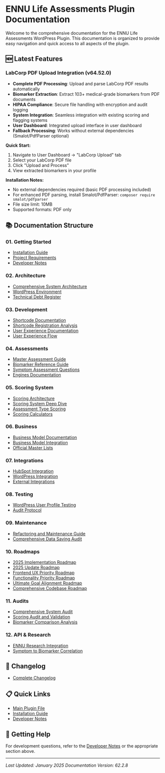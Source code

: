 # ENNU Life Assessments Plugin Documentation

Welcome to the comprehensive documentation for the ENNU Life Assessments WordPress Plugin. This documentation is organized to provide easy navigation and quick access to all aspects of the plugin.

## 🆕 Latest Features

### LabCorp PDF Upload Integration (v64.52.0)
- **Complete PDF Processing**: Upload and parse LabCorp PDF results automatically
- **Biomarker Extraction**: Extract 103+ medical-grade biomarkers from PDF documents
- **HIPAA Compliance**: Secure file handling with encryption and audit logging
- **System Integration**: Seamless integration with existing scoring and flagging systems
- **User Dashboard**: Integrated upload interface in user dashboard
- **Fallback Processing**: Works without external dependencies (Smalot/PdfParser optional)

**Quick Start:**
1. Navigate to User Dashboard → "LabCorp Upload" tab
2. Select your LabCorp PDF file
3. Click "Upload and Process"
4. View extracted biomarkers in your profile

**Installation Notes:**
- No external dependencies required (basic PDF processing included)
- For enhanced PDF parsing, install Smalot/PdfParser: `composer require smalot/pdfparser`
- File size limit: 10MB
- Supported formats: PDF only

## 📚 Documentation Structure

### 01. Getting Started
- [Installation Guide](01-getting-started/installation.md)
- [Project Requirements](01-getting-started/project-requirements.md)
- [Developer Notes](01-getting-started/developer-notes.md)

### 02. Architecture
- [Comprehensive System Architecture](02-architecture/system-architecture.md)
- [WordPress Environment](02-architecture/wordpress-environment.md)
- [Technical Debt Register](02-architecture/technical-debt.md)

### 03. Development
- [Shortcode Documentation](03-development/shortcodes.md)
- [Shortcode Registration Analysis](03-development/shortcode-registration-analysis.md)
- [User Experience Documentation](03-development/user-experience.md)
- [User Experience Flow](03-development/user-experience-flow.md)

### 04. Assessments
- [Master Assessment Guide](04-assessments/master-assessment-guide.md)
- [Biomarker Reference Guide](04-assessments/biomarkers/biomarker-reference-guide.md)
- [Symptom Assessment Questions](04-assessments/symptom-assessment-questions.md)
- [Engines Documentation](04-assessments/engines/)

### 05. Scoring System
- [Scoring Architecture](05-scoring/architecture/scoring-architecture.md)
- [Scoring System Deep Dive](05-scoring/architecture/scoring-system-deep-dive.md)
- [Assessment Type Scoring](05-scoring/assessment-types/)
- [Scoring Calculators](05-scoring/calculators/)

### 06. Business
- [Business Model Documentation](06-business/business-model.md)
- [Business Model Integration](06-business/business-model-integration.md)
- [Official Master Lists](06-business/official-master-lists.md)

### 07. Integrations
- [HubSpot Integration](07-integrations/hubspot/)
- [WordPress Integration](07-integrations/wordpress/)
- [External Integrations](07-integrations/external/)

### 08. Testing
- [WordPress User Profile Testing](08-testing/wordpress-user-profile-testing.md)
- [Audit Protocol](08-testing/audit-protocol.md)

### 09. Maintenance
- [Refactoring and Maintenance Guide](09-maintenance/refactoring-maintenance.md)
- [Comprehensive Data Saving Audit](09-maintenance/data-saving-audit.md)

### 10. Roadmaps
- [2025 Implementation Roadmap](10-roadmaps/implementation-roadmap-2025.md)
- [2025 Update Roadmap](10-roadmaps/update-roadmap-2025.md)
- [Frontend UX Priority Roadmap](10-roadmaps/frontend-ux-roadmap.md)
- [Functionality Priority Roadmap](10-roadmaps/functionality-roadmap.md)
- [Ultimate Goal Alignment Roadmap](10-roadmaps/goal-alignment-roadmap.md)
- [Comprehensive Codebase Roadmap](10-roadmaps/comprehensive-codebase-roadmap.md)

### 11. Audits
- [Comprehensive System Audit](11-audits/comprehensive-system-audit.md)
- [Scoring Audit and Validation](11-audits/scoring-audit-validation.md)
- [Biomarker Comparison Analysis](11-audits/biomarker-comparison-analysis.md)

### 12. API & Research
- [ENNU Research Integration](12-api/research-integration.md)
- [Symptom to Biomarker Correlation](12-api/symptom-biomarker-correlation.md)

## 🔄 Changelog
- [Complete Changelog](../CHANGELOG.md)

## 📋 Quick Links
- [Main Plugin File](../ennu-life-plugin.php)
- [Installation Guide](01-getting-started/installation.md)
- [Developer Notes](01-getting-started/developer-notes.md)

## 🎯 Getting Help
For development questions, refer to the [Developer Notes](01-getting-started/developer-notes.md) or the appropriate section above.

---

*Last Updated: January 2025*
*Documentation Version: 62.2.8* 